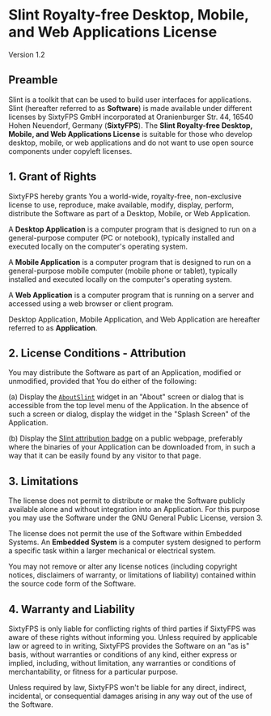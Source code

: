 # Slint Royalty-free Desktop, Mobile, and Web Applications License

Version 1.2

## Preamble

Slint is a toolkit that can be used to build user interfaces for applications. Slint (hereafter referred to as **Software**) is made available under different licenses by SixtyFPS GmbH incorporated at Oranienburger Str. 44, 16540 Hohen Neuendorf, Germany (**SixtyFPS**). The **Slint Royalty-free Desktop, Mobile, and Web Applications License** is suitable for those who develop desktop, mobile, or web applications and do not want to use open source components under copyleft licenses.

## 1. Grant of Rights

SixtyFPS hereby grants You a world-wide, royalty-free, non-exclusive license to use, reproduce, make available, modify, display, perform, distribute the Software as part of a Desktop, Mobile, or Web Application.

A **Desktop Application** is a computer program that is designed to run on a general-purpose computer (PC or notebook), typically installed and executed locally on the computer's operating system.

A **Mobile Application** is a computer program that is designed to run on a general-purpose mobile computer (mobile phone or tablet), typically installed and executed locally on the computer's operating system.

A **Web Application** is a computer program that is running on a server and accessed using a web browser or client program.

Desktop Application, Mobile Application, and Web Application are hereafter referred to as **Application**.

## 2. License Conditions - Attribution

You may distribute the Software as part of an Application, modified or unmodified, provided that You do either of the following:

(a) Display the [`AboutSlint`](https://slint.dev/snapshots/master/docs/slint/src/language/widgets/aboutslint.html) widget in an "About" screen or dialog that is accessible from the top level menu of the Application. In the absence of such a screen or dialog, display the widget in the "Splash Screen" of the Application.

(b) Display the [Slint attribution badge](https://github.com/slint-ui/slint/tree/master/logo/MadeWithSlint-logo-whitebg.png) on a public webpage, preferably where the binaries of your Application can be downloaded from, in such a way that it can be easily found by any visitor to that page.

## 3. Limitations

The license does not permit to distribute or make the Software publicly available alone and without integration into an Application. For this purpose you may use the Software under the GNU General Public License, version 3.

The license does not permit the use of the Software within Embedded Systems. An **Embedded System** is a computer system designed to perform a specific task within a larger mechanical or electrical system.

You may not remove or alter any license notices (including copyright notices, disclaimers of warranty, or limitations of liability) contained within the source code form of the Software.

## 4. Warranty and Liability

SixtyFPS is only liable for conflicting rights of third parties if SixtyFPS was aware of these rights without informing you. Unless required by applicable law or agreed to in writing, SixtyFPS provides the Software on an "as is" basis, without warranties or conditions of any kind, either express or implied, including, without limitation, any warranties or conditions of merchantability, or fitness for a particular purpose.

Unless required by law, SixtyFPS won't be liable for any direct, indirect, incidental, or consequential damages arising in any way out of the use of the Software.
